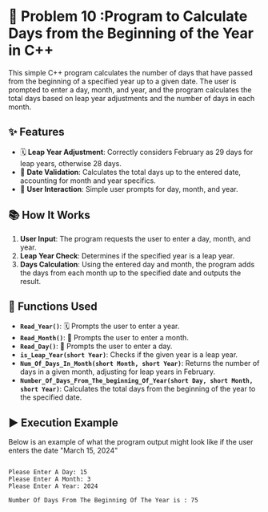 # 📅 Problem 10 :Program to Calculate Days from the Beginning of the Year in C++

This simple C++ program calculates the number of days that have passed from the beginning of a specified year up to a given date. The user is prompted to enter a day, month, and year, and the program calculates the total days based on leap year adjustments and the number of days in each month.

## ✨ Features
- 🗓️ **Leap Year Adjustment**: Correctly considers February as 29 days for leap years, otherwise 28 days.
- 📅 **Date Validation**: Calculates the total days up to the entered date, accounting for month and year specifics.
- 👤 **User Interaction**: Simple user prompts for day, month, and year.

## 📚 How It Works
1. **User Input**: The program requests the user to enter a day, month, and year.
2. **Leap Year Check**: Determines if the specified year is a leap year.
3. **Days Calculation**: Using the entered day and month, the program adds the days from each month up to the specified date and outputs the result.

## 🔧 Functions Used
- **`Read_Year()`**: 🗓️ Prompts the user to enter a year.
- **`Read_Month()`**: 📅 Prompts the user to enter a month.
- **`Read_Day()`**: 📆 Prompts the user to enter a day.
- **`is_Leap_Year(short Year)`**: Checks if the given year is a leap year.
- **`Num_Of_Days_In_Month(short Month, short Year)`**: Returns the number of days in a given month, adjusting for leap years in February.
- **`Number_Of_Days_From_The_beginning_Of_Year(short Day, short Month, short Year)`**: Calculates the total days from the beginning of the year to the specified date.



## ▶️ Execution Example

Below is an example of what the program output might look like if the user enters the date "March 15, 2024"

```plaintext

Please Enter A Day: 15
Please Enter A Month: 3
Please Enter A Year: 2024

Number Of Days From The Beginning Of The Year is : 75

